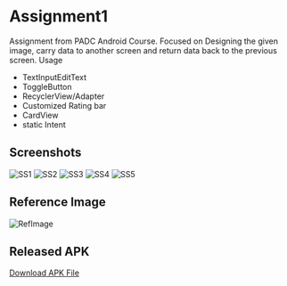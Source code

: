 # Assignment1
Assignment from PADC Android Course.
Focused on Designing the given image, carry data to another screen and return data back to the previous screen.
Usage 
<ul>
<li>TextInputEditText</li><li>ToggleButton</li><li>RecyclerView/Adapter</li><li>Customized Rating bar</li><li>CardView</li>
<li>static Intent</li>
</ul>

## Screenshots 
![SS1](https://github.com/aungkothet/bookstore/blob/master/assignment1-ss1.png)
![SS2](https://github.com/aungkothet/bookstore/blob/master/assignment1-ss2.png)
![SS3](https://github.com/aungkothet/bookstore/blob/master/assignment1-ss3.png)
![SS4](https://github.com/aungkothet/bookstore/blob/master/assignment1-ss4.png)
![SS5](https://github.com/aungkothet/bookstore/blob/master/assignment1-ss5.png)

## Reference Image
![RefImage](https://github.com/aungkothet/bookstore/blob/master/assignment1-ref-img.png)

## Released APK

[Download APK File](https://github.com/aungkothet/bookstore/blob/master/Assignment1.apk)


